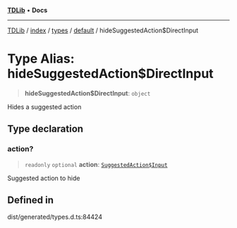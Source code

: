[**TDLib**](../../../../../../README.md) • **Docs**

***

[TDLib](../../../../../../modules.md) / [index](../../../../../README.md) / [types](../../../README.md) / [default](../README.md) / hideSuggestedAction$DirectInput

# Type Alias: hideSuggestedAction$DirectInput

> **hideSuggestedAction$DirectInput**: `object`

Hides a suggested action

## Type declaration

### action?

> `readonly` `optional` **action**: [`SuggestedAction$Input`](SuggestedAction$Input.md)

Suggested action to hide

## Defined in

dist/generated/types.d.ts:84424
